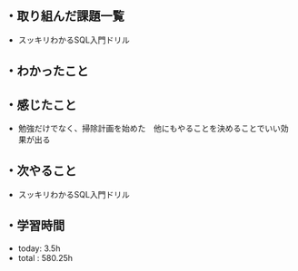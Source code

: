 ## ・取り組んだ課題一覧
- スッキリわかるSQL入門ドリル


## ・わかったこと


## ・感じたこと
- 勉強だけでなく、掃除計画を始めた　他にもやることを決めることでいい効果が出る


## ・次やること
- スッキリわかるSQL入門ドリル

## ・学習時間
- today:  3.5h
- total  : 580.25h 

